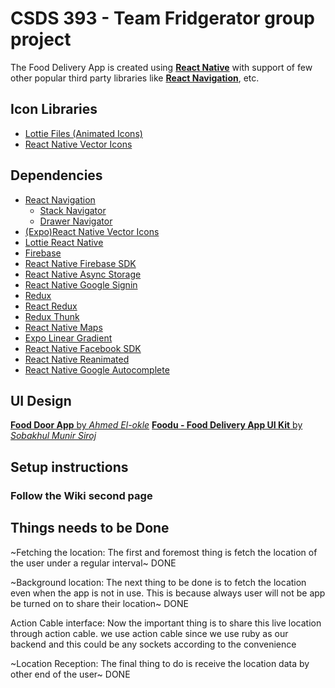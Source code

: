 # CSDS 393 - Team Fridgerator group project

The Food Delivery App is created using [**React Native**](https://reactnative.dev 'Cross Platform Mobile Application Development Framework') with support of few other popular third party libraries like [**React Navigation**](https://reactnavigation.org 'For Screen Navigations'), etc.

## Icon Libraries

- [Lottie Files (Animated Icons)](https://lottiefiles.com 'For Animated Icons')
- [React Native Vector Icons](https://github.com/oblador/react-native-vector-icons 'For Icons')

## Dependencies

- [React Navigation](https://reactnavigation.org 'For Screen Navigations')
  - [Stack Navigator](https://reactnavigation.org/docs/stack-navigator 'Stack Navigator')
  - [Drawer Navigator](https://reactnavigation.org/docs/drawer-based-navigation/ 'Drawer Tab Navigator')
- [(Expo)React Native Vector Icons](https://github.com/oblador/react-native-vector-icons 'Popular React Native Icon Library')
- [Lottie React Native](https://github.com/lottie-react-native/lottie-react-native 'For Animated Icons')
- [Firebase](https://github.com/firebase/firebase-js-sdk)
- [React Native Firebase SDK](https://rnfirebase.io/ 'For firebase native platform support')
- [React Native Async Storage](https://react-native-async-storage.github.io/async-storage 'For Local Storage')
- [React Native Google Signin](https://github.com/react-native-google-signin/google-signin#readme 'For Google Signin')
- [Redux](https://redux.js.org 'For State Management')
- [React Redux](https://react-redux.js.org 'For State Management in React')
- [Redux Thunk](https://github.com/reduxjs/redux-thunk 'Redux Thunk for Async State Management')
- [React Native Maps](https://github.com/react-native-maps/react-native-maps 'For Maps')
- [Expo Linear Gradient](https://docs.expo.dev/versions/latest/sdk/linear-gradient/ 'Provides a React component that renders a gradient view')
- [React Native Facebook SDK](https://github.com/thebergamo/react-native-fbsdk-next/ )
- [React Native Reanimated](https://github.com/software-mansion/react-native-reanimated#readme 'Provides Animated component for screen animating')
- [React Native Google Autocomplete](https://github.com/FaridSafi/react-native-google-places-autocomplete#readme 'Customizable Google Places autocomplete component for iOS and Android React-Native apps')


## UI Design
[**Food Door App** by *Ahmed El-okle*](https://www.behance.net/gallery/104564545/Food-Door-app?tracking_source=search_projects_recommended%7Cfood%20delivery%20mobile%20app)
[**Foodu - Food Delivery App UI Kit** by *Sobakhul Munir Siroj*](https://www.figma.com/community/file/1217650860899075419)

## Setup instructions

### Follow the Wiki second page

## Things needs to be Done
~Fetching the location: The first and foremost thing is fetch the location of the user under a regular interval~ DONE

~Background location: The next thing to be done is to fetch the location even when the app is not in use. This is because always user will not be app be turned on to share their location~ DONE

Action Cable interface: Now the important thing is to share this live location through action cable. we use action cable since we use ruby as our backend and this could be any sockets according to the convenience

~Location Reception: The final thing to do is receive the location data by other end of the user~ DONE

